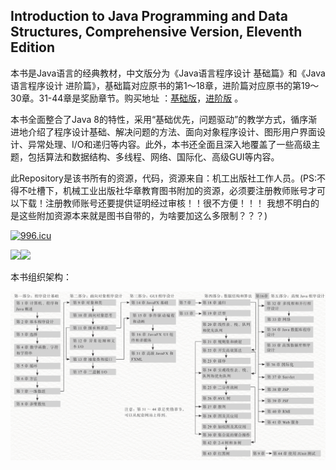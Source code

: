 ## Introduction to Java Programming and Data Structures, Comprehensive Version, Eleventh Edition
  
  
本书是Java语言的经典教材，中文版分为《Java语言程序设计 基础篇》和《Java语言程序设计 进阶篇》，基础篇对应原书的第1～18章，进阶篇对应原书的第19～30章。31-44章是奖励章节。购买地址 ：[基础版](https://item.jd.com/12388762.html)，[进阶版](https://item.jd.com/12465222.html) 。

本书全面整合了Java 8的特性，采用“基础优先，问题驱动”的教学方式，循序渐进地介绍了程序设计基础、解决问题的方法、面向对象程序设计、图形用户界面设计、异常处理、I/O和递归等内容。此外，本书还全面且深入地覆盖了一些高级主题，包括算法和数据结构、多线程、网络、国际化、高级GUI等内容。


此Repository是该书所有的资源，代码，资源来自：机工出版社工作人员。(PS:不得不吐槽下，机械工业出版社华章教育图书附加的资源，必须要注册教师账号才可以下载！注册教师账号还要提供证明经过审核！！很不方便！！！ 我想不明白的是这些附加资源本来就是图书自带的，为啥要加这么多限制？？？)

<a href="https://996.icu"><img src="https://img.shields.io/badge/link-996.icu-red.svg" alt="996.icu"></a>  

![](https://i.imgur.com/yBCyJ8P.png)![](https://i.imgur.com/2UsF5lI.png)  

本书组织架构：  

<img src="Src/组织结构.jpg" width="" />


